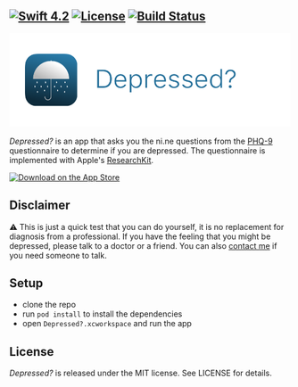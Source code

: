 [![Swift 4.2](https://img.shields.io/badge/Swift-4.2-orange.svg)](https://developer.apple.com/swift/) [![License](http://img.shields.io/:license-mit-blue.svg)](https://raw.githubusercontent.com/DerLobi/Depressed/master/LICENSE) [![Build Status](https://travis-ci.org/DerLobi/Depressed.svg)](https://travis-ci.org/DerLobi/Depressed)
---
![Depressed?](https://raw.githubusercontent.com/DerLobi/Depressed/master/logo.png)

*Depressed?* is an app that asks you the ni.ne questions from the [PHQ-9](https://en.wikipedia.org/wiki/Patient_Health_Questionnaire#Versions) questionnaire to determine if you are depressed.
The questionnaire is implemented with Apple's [ResearchKit](https://github.com/ResearchKit/ResearchKit).

[![Download on the App Store](http://linkmaker.itunes.apple.com/images/badges/en-us/badge_appstore-lrg.svg)](https://geo.itunes.apple.com/us/app/depressed/id1062594092?mt=8)
## Disclaimer

:warning: This is just a quick test that you can do yourself, it is no replacement for diagnosis from a professional. If you have the feeling that you might be depressed, please talk to a doctor or a friend. You can also [contact me](mailto:christian.lobach+depressed@gmail.com) if you need someone to talk.

## Setup

- clone the repo
- run `pod install` to install the dependencies
- open `Depressed?.xcworkspace` and run the app

## License
*Depressed?* is released under the MIT license. See LICENSE for details.

